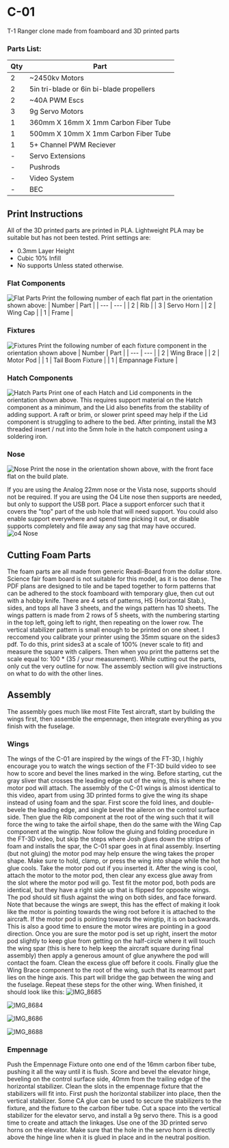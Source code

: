 # C-01
 T-1 Ranger clone made from foamboard and 3D printed parts

### Parts List:
| Qty | Part | 
| --- | --- |
| 2 | ~2450kv Motors |
| 2 | 5in tri-blade or 6in bi-blade propellers |
| 2 | ~40A PWM Escs |
| 3 | 9g Servo Motors |
| 1 | 360mm X 16mm X 1mm Carbon Fiber Tube |
| 1 | 500mm X 10mm X 1mm Carbon Fiber Tube |
| 1 | 5+ Channel PWM Reciever |
| - | Servo Extensions |
| - | Pushrods |
| - | Video System |
| - | BEC |

## Print Instructions
All of the 3D printed parts are printed in PLA. Lightweight PLA may be suitable but has not been tested.
Print settings are:
- 0.3mm Layer Height
- Cubic 10% Infill
- No supports
Unless stated otherwise.

### Flat Components
![Flat Parts](https://github.com/user-attachments/assets/471cbd54-4bba-4b89-b405-6d21c221ced3)
Print the following number of each flat part in the orientation shown above:
| Number | Part |
| --- | --- |
| 2 | Rib |
| 3 | Servo Horn |
| 2 | Wing Cap |
| 1 | Frame |

### Fixtures
![Fixtures](https://github.com/user-attachments/assets/0964a386-a867-4c9a-b8b2-eec28e54f752)
Print the following number of each fixture component in the orientation shown above
| Number | Part |
| --- | --- |
| 2 | Wing Brace |
| 2 | Motor Pod |
| 1 | Tail Boom Fixture |
| 1 | Empannage Fixture |

### Hatch Components
![Hatch Parts](https://github.com/user-attachments/assets/e1be1a6a-7b71-4b93-9d84-648461b41180)
Print one of each Hatch and Lid components in the orientation shown above. This requires support material on the Hatch component as a minimum, and the Lid also benefits from the stability of adding support. A raft or brim, or slower print speed may help if the Lid component is struggling to adhere to the bed. After printing, install the M3 threaded insert / nut into the 5mm hole in the hatch component using a soldering iron.

### Nose
![Nose](https://github.com/user-attachments/assets/4ff418b8-ae34-4107-9263-cecae1d8b4da)
Print the nose in the orientation shown above, with the front face flat on the build plate.

If you are using the Analog 22mm nose or the Vista nose, supports should not be required. If you are using the O4 Lite nose then supports are needed, but only to support the USB port. Place a support enforcer such that it covers the "top" part of the usb hole that will need support. You could also enable support everywhere and spend time picking it out, or disable supports completely and file away any sag that may have occured.
![o4 Nose](https://github.com/user-attachments/assets/036c9f32-e4d0-4cd1-8282-60280205a09e)

## Cutting Foam Parts
 The foam parts are all made from generic Readi-Board from the dollar store. Science fair foam board is not suitable for this model, as it is too dense. The PDF plans are designed to tile and be taped together to form patterns that can be adhered to the stock foamboard with temporary glue, then cut out with a hobby knife. There are 4 sets of patterns, HS (Horizontal Stab.), sides, and tops all have 3 sheets, and the wings pattern has 10 sheets. The wings pattern is made from 2 rows of 5 sheets, with the numbering starting in the top left, going left to right, then repeating on the lower row. The vertical stabilizer pattern is small enough to be printed on one sheet.
 I reccomend you calibrate your printer using the 35mm square on the sides3 pdf. To do this, print sides3 at a scale of 100% (never scale to fit) and measure the square with calipers. Then when you print the patterns set the scale equal to: 100 * (35 / your measurement). While cutting out the parts, only cut the very outline for now. The assembly section will give instructions on what to do with the other lines.

 ## Assembly
 The assembly goes much like most Flite Test aircraft, start by building the wings first, then assemble the empennage, then integrate everything as you finish with the fuselage.

 ### Wings
 The wings of the C-01 are inspired by the wings of the FT-3D, I highly encourage you to watch the wings section of the FT-3D build video to see how to score and bevel the lines marked in the wing. Before starting, cut the gray sliver that crosses the leading edge out of the wing, this is where the motor pod will attach. The assembly of the C-01 wings is almost identical to this video, apart from using 3D printed forms to give the wing its shape instead of using foam and the spar. First score the fold lines, and double-bevele the leading edge, and single bevel the aileron on the control surface side. Then glue the Rib component at the root of the wing such that it will force the wing to take the airfoil shape, then do the same with the Wing Cap component at the wingtip. Now follow the gluing and folding procedure in the FT-3D video, but skip the steps where Josh glues down the strips of foam and installs the spar, the C-01 spar goes in at final assembly. Inserting (but not gluing) the motor pod may help ensure the wing takes the proper shape. Make sure to hold, clamp, or press the wing into shape while the hot glue cools. Take the motor pod out if you inserted it. After the wing is cool, attach the motor to the motor pod, then clear any excess glue away from the slot where the motor pod will go. Test fit the motor pod, both pods are identical, but they have a right side up that is flipped for opposite wings. The pod should sit flush against the wing on both sides, and face forward. Note that because the wings are swept, this has the effect of making it look like the motor is pointing towards the wing root before it is attached to the aircraft. If the motor pod is pointing towards the wingtip, it is on backwards. This is also a good time to ensure the motor wires are pointing in a good direction. Once you are sure the motor pod is set up right, insert the motor pod slightly to keep glue from getting on the half-circle where it will touch the wing spar (this is here to help keep the aircraft square during final assembly) then apply a generous amount of glue anywhere the pod will contact the foam. Clean the excess glue off before it cools. Finally glue the Wing Brace component to the root of the wing, such that its rearmost part lies on the hinge axis. This part will bridge the gap between the wing and the fuselage. Repeat these steps for the other wing. When finished, it should look like this: 
![IMG_8685](https://github.com/user-attachments/assets/af41f87b-66bd-4790-9da4-8c424527b0bc)

![IMG_8684](https://github.com/user-attachments/assets/ec693e45-8a77-4390-9c31-b573b251d4de)

![IMG_8686](https://github.com/user-attachments/assets/9c890c6f-8fda-480d-aad9-e01ab19c201b)

![IMG_8688](https://github.com/user-attachments/assets/f404a513-ee5d-4bb0-8c72-119b4f6e3148)

### Empennage

Push the Empennage Fixture onto one end of the 16mm carbon fiber tube, pushing it all the way until it is flush. Score and bevel the elevator hinge, beveling on the control surface side, 40mm from the trailing edge of the horizontal stabilizer. Clean the slots in the empennage fixture that the stabilizers will fit into. First push the horizontal stabilizer into place, then the vertical stabilizer. Some CA glue can be used to secure the stabilizers to the fixture, and the fixture to the carbon fiber tube. Cut a space into the vertical stabilizer for the elevator servo, and install a 9g servo there. This is a good time to create and attach the linkages. Use one of the 3D printed servo horns on the elevator. Make sure that the hole in the servo horn is directly above the hinge line when it is glued in place and in the neutral position.
